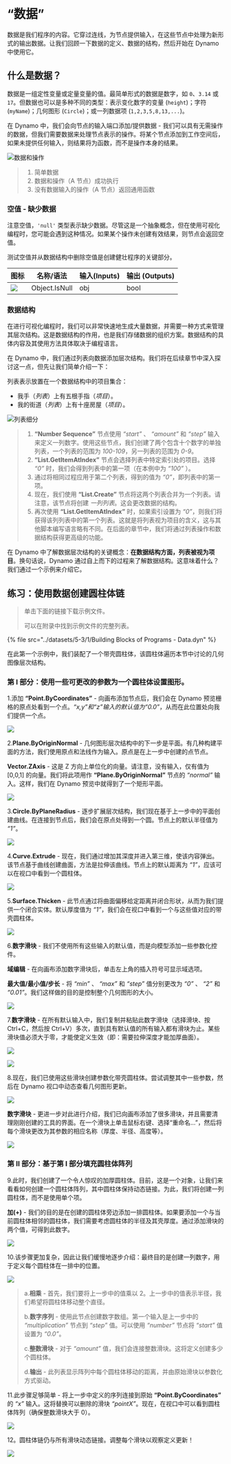# “数据”

数据是我们程序的内容。它穿过连线，为节点提供输入，在这些节点中处理为新形式的输出数据。让我们回顾一下数据的定义、数据的结构，然后开始在 Dynamo 中使用它。

## 什么是数据？

数据是一组定性变量或定量变量的值。最简单形式的数据是数字，如 `0`、`3.14` 或 `17`。但数据也可以是多种不同的类型：表示变化数字的变量 (`height`)；字符 (`myName`)；几何图形 (`Circle`)；或一列数据项 (`1,2,3,5,8,13,...`)。

在 Dynamo 中，我们会向节点的输入端口添加/提供数据 - 我们可以具有无需操作的数据，但我们需要数据来处理节点表示的操作。将某个节点添加到工作空间后，如果未提供任何输入，则结果将为函数，而不是操作本身的结果。

![数据和操作](../images/5-3/1/data-whatisdata.jpg)

> 1. 简单数据
> 2. 数据和操作（A 节点）成功执行
> 3. 没有数据输入的操作（A 节点）返回通用函数

### 空值 - 缺少数据

注意空值，`'null'` 类型表示缺少数据。尽管这是一个抽象概念，但在使用可视化编程时，您可能会遇到这种情况。如果某个操作未创建有效结果，则节点会返回空值。

测试空值并从数据结构中删除空值是创建健壮程序的关键部分。

| 图标                                                  | 名称/语法   | 输入(Inputs) | 输出 (Outputs) |
| ----------------------------------------------------- | ------------- | ------ | ------- |
| ![](../images/5-3/1/data-objectIsNull.jpg) | Object.IsNull | obj    | bool    |

### 数据结构

在进行可视化编程时，我们可以非常快速地生成大量数据，并需要一种方式来管理其层次结构。这是数据结构的作用，也是我们存储数据的组织方案。数据结构的具体内容及其使用方法具体取决于编程语言。

在 Dynamo 中，我们通过列表向数据添加层次结构。我们将在后续章节中深入探讨这一点，但先让我们简单介绍一下：

列表表示放置在一个数据结构中的项目集合：

* 我手（_列表_）上有五根手指（_项目_）。
* 我的街道（_列表_）上有十座房屋（_项目_）。

![列表细分](../images/5-3/1/data-datastructures.jpg)

> 1. **“Number Sequence”** 节点使用 _“start”_ 、 _“amount”_ 和 _“step”_ 输入来定义一列数字。使用这些节点，我们创建了两个包含十个数字的单独列表，一个列表的范围为 _100-109_，另一列表的范围为 _0-9_。
> 2. **“List.GetItemAtIndex”** 节点会选择列表中特定索引处的项目。选择 _“0”_ 时，我们会得到列表中的第一项（在本例中为 _“100”_ ）。
> 3. 通过将相同过程应用于第二个列表，得到的值为 _“0”_，即列表中的第一项。
> 4. 现在，我们使用 **“List.Create”** 节点将这两个列表合并为一个列表。请注意，该节点将创建 _一列列表_。这会更改数据的结构。
> 5. 再次使用 **“List.GetItemAtIndex”** 时，如果索引设置为 _“0”_，则我们将获得该列列表中的第一个列表。这就是将列表视为项目的含义，这与其他脚本编写语言略有不同。在后面的章节中，我们将通过列表操作和数据结构获得更高级的功能。

在 Dynamo 中了解数据层次结构的关键概念：**在数据结构方面，列表被视为项目**。换句话说，Dynamo 通过自上而下的过程来了解数据结构。这意味着什么？我们通过一个示例来介绍它。

## 练习：使用数据创建圆柱体链

> 单击下面的链接下载示例文件。
>
> 可以在附录中找到示例文件的完整列表。

{% file src="../datasets/5-3/1/Building Blocks of Programs - Data.dyn" %}

在此第一个示例中，我们装配了一个带壳圆柱体，该圆柱体遍历本节中讨论的几何图像层次结构。

### 第 I 部分：使用一些可更改的参数为一个圆柱体设置图形。

1.添加 **“Point.ByCoordinates”** \- 向画布添加节点后，我们会在 Dynamo 预览栅格的原点处看到一个点。_“x,y”_和_“z”_输入的默认值为_“0.0”_，从而在此位置处向我们提供一个点。

![](../images/5-3/1/data-exercisestep1.jpg)

2\.**Plane.ByOriginNormal** \- 几何图形层次结构中的下一步是平面。有几种构建平面的方法，我们使用原点和法线作为输入。原点是在上一步中创建的点节点。

**Vector.ZAxis** \- 这是 Z 方向上单位化的向量。请注意，没有输入，仅有值为 [0,0,1] 的向量。我们将此项用作 **“Plane.ByOriginNormal”** 节点的 _“normal”_ 输入。这样，我们在 Dynamo 预览中就得到了一个矩形平面。

![](../images/5-3/1/data-exercisestep2.jpg)

3\.**Circle.ByPlaneRadius** \- 逐步扩展层次结构，我们现在基于上一步中的平面创建曲线。在连接到节点后，我们会在原点处得到一个圆。节点上的默认半径值为 _“1”_。

![](../images/5-3/1/data-exercisestep3.jpg)

4\.**Curve.Extrude** \- 现在，我们通过增加其深度并进入第三维，使该内容弹出。该节点基于曲线创建曲面，方法是拉伸该曲线。节点上的默认距离为 _“1”_，应该可以在视口中看到一个圆柱体。

![](../images/5-3/1/data-exercisestep4.jpg)

5\.**Surface.Thicken** \- 此节点通过将曲面偏移给定距离并闭合形状，从而为我们提供一个闭合实体。默认厚度值为 _“1”_，我们会在视口中看到一个与这些值对应的带壳圆柱体。

![](../images/5-3/1/data-exercisestep5.jpg)

6\.**数字滑块** \- 我们不使用所有这些输入的默认值，而是向模型添加一些参数化控件。

**域编辑** \- 在向画布添加数字滑块后，单击左上角的插入符号可显示域选项。

**最大值/最小值/步长** \- 将 _“min”_ 、 _“max”_ 和 _“step”_ 值分别更改为 _“0”_ 、 _“2”_ 和 _“0.01”_。我们这样做的目的是控制整个几何图形的大小。

![](../images/5-3/1/data-exercisestep6.gif)

7\.**数字滑块** \- 在所有默认输入中，我们复制并粘贴此数字滑块（选择滑块、按 Ctrl+C，然后按 Ctrl+V）多次，直到具有默认值的所有输入都有滑块为止。某些滑块值必须大于零，才能使定义生效（即：需要拉伸深度才能加厚曲面）。

![](../images/5-3/1/data-exercisestep7a.gif)

![](../images/5-3/1/data-exercisestep7b.gif)

8\.现在，我们已使用这些滑块创建参数化带壳圆柱体。尝试调整其中一些参数，然后在 Dynamo 视口中动态查看几何图形更新。

![](../images/5-3/1/data-exercisestep8a.gif)

**数字滑块** \- 更进一步对此进行介绍，我们已向画布添加了很多滑块，并且需要清理刚刚创建的工具的界面。在一个滑块上单击鼠标右键、选择“重命名...”，然后将每个滑块更改为其参数的相应名称（厚度、半径、高度等）。

![](../images/5-3/1/data-exercisestep8bstep.jpg)

### 第 II 部分：基于第 I 部分填充圆柱体阵列

9\.此时，我们创建了一个令人惊叹的加厚圆柱体。目前，这是一个对象，让我们来看看如何创建一个圆柱体阵列，其中圆柱体保持动态链接。为此，我们将创建一列圆柱体，而不是使用单个项。

**加(+)** \- 我们的目的是在创建的圆柱体旁边添加一排圆柱体。如果要添加一个与当前圆柱体相邻的圆柱体，我们需要考虑圆柱体的半径及其壳厚度。通过添加滑块的两个值，可得到此数字。

![](../images/5-3/1/data-exercisestep9.jpg)

10\.该步骤更加复杂，因此让我们缓慢地逐步介绍：最终目的是创建一列数字，用于定义每个圆柱体在一排中的位置。

![](../images/5-3/1/data-exercisestep10.jpg)

> a.**相乘** \- 首先，我们要将上一步中的值乘以 2。上一步中的值表示半径，我们希望将圆柱体移动整个直径。
>
> b.**数字序列** \- 使用此节点创建数字数组。第一个输入是上一步中的 _“multiplication”_ 节点到 _“step”_ 值。可以使用 _“number”_ 节点将 _“start”_ 值设置为 _“0.0”_。
>
> c.**整数滑块** \- 对于 _“amount”_ 值，我们会连接整数滑块。这将定义创建多少个圆柱体。
>
> d.**输出** \- 此列表显示阵列中每个圆柱体移动的距离，并由原始滑块以参数化方式驱动。

11\.此步骤足够简单 - 将上一步中定义的序列连接到原始 **“Point.ByCoordinates”** 的 _“x”_ 输入。这将替换可以删除的滑块 _“pointX”_。现在，在视口中可以看到圆柱体阵列（确保整数滑块大于 0）。

![](../images/5-3/1/data-exercisestep11.gif)

12。圆柱体链仍与所有滑块动态链接。调整每个滑块以观察定义更新！

![](../images/5-3/1/data-exercisestep12.gif)
